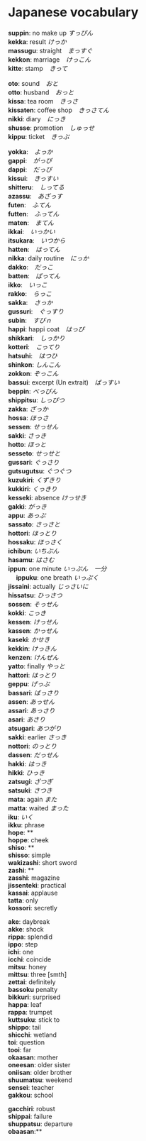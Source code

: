 # Japanese vocabulary

**suppin**: no make up *すっぴん* <br/>
**kekka**: result *けっか* <br/>
**massugu**: straight　*まっすぐ* <br/>
**kekkon**: marriage　*けっこん* <br/>
**kitte**: stamp　*きって* <br/>

**oto**: sound　*おと* <br/>
**otto**: husband　*おっと* <br/>
**kissa**: tea room　*きっさ* <br/>
**kissaten**: coffee shop　*きっさてん* <br/>
**nikki**: diary　*にっき* <br/>
**shusse**: promotion　*しゅっせ* <br/>
**kippu**: ticket　*きっぷ* <br/>

**yokka**:　*よっか* <br/>
**gappi**:　*がっぴ* <br/>
**dappi**:　*だっぴ* <br/>
**kissui**:　*きっすい* <br/>
**shitteru**:　*しってる* <br/>
**azassu**:　*あざっす* <br/>
**futen**:　*ふてん* <br/>
**futten**:　*ふってん* <br/>
**maten**:　*まてん* <br/>
**ikkai**:　*いっかい* <br/>
**itsukara**:　*いつから* <br/>
**hatten**:　*はってん* <br/>
**nikka**: daily routine　*にっか* <br/>
**dakko**:　*だっこ* <br/>
**batten**:　*ばってん* <br/>
**ikko**:　*いっこ* <br/>
**rakko**:　*らっこ* <br/>
**sakka**:　*さっか* <br/>
**gussuri**:　*ぐっすり* <br/>
**subin**:　*すびｎ* <br/>
**happi**: happi coat　*はっぴ* <br/>
**shikkari**:　*しっかり* <br/>
**kotteri**:　*こってり* <br/>
**hatsuhi**:　*はつひ* <br/>
**shinkon**: *しんこん* <br/>
**zokkon**: *ぞっこん* <br/>
**bassui**: excerpt (Un extrait)　*ばっすい* <br/>
**beppin**: *べっぴん* <br/>
**shippitsu**: *しっぴつ* <br/>
**zakka**: *ざっか* <br/>
**hossa**: *ほっさ* <br/>
**sessen**: *せっせん* <br/>
**sakki**: *さっき* <br/>
**hotto**: *ほっと* <br/>
**sesseto**: *せっせと* <br/>
**gussari**: *ぐっさり* <br/>
**gutsugutsu**: *ぐつぐつ* <br/>
**kuzukiri**: *くずきり* <br/>
**kukkiri**: *くっきり* <br/>
**kesseki**: absence *けっせき*　<br/>
**gakki**: *がっき* <br/>
**appu**: *あっぷ* <br/>
**sassato**: *さっさと* <br/>
**hottori**: *ほっとり* <br/>
**hossaku**: *ほっさく* <br/>
**ichibun**: *いちぶん* <br/>
**hasamu**: *はさむ* <br/>
**ippun**: one minute *いっぷん*　*一分*　<br/>　
**ippuku**: one breath *いっぷく*　<br/>
**jissaini**: actually *じっさいに*　<br/>
**hissatsu**: *ひっさつ* <br/>
**sossen**: *そっせん* <br/>
**kokki**: *こっき* <br/>
**kessen**: *けっせん* <br/>
**kassen**: *かっせん* <br/>
**kaseki**: *かせき* <br/>
**kekkin**: *けっきん* <br/>
**kenzen**: *けんぜん* <br/>
**yatto**: finally *やっと*　<br/>
**hattori**: *はっとり* <br/>
**geppu**: *げっぷ* <br/>
**bassari**: *ばっさり* <br/>
**assen**: *あっせん* <br/>
**assari**: *あっさり* <br/>
**asari**: *あさり* <br/>
**atsugari**: *あつがり* <br/>
**sakki**: earlier *さっき*　<br/>
**nottori**: *のっとり* <br/>
**dassen**: *だっせん* <br/>
**hakki**: *はっき* <br/>
**hikki**: *ひっき* <br/>
**zatsugi**: *ざつぎ* <br/>
**satsuki**: *さつき* <br/>
**mata**: again *また*　<br/>
**matta**: waited *まった*　<br/>
**iku**: *いく* <br/>
**ikku**: phrase <br/>
**hope**: ** <br/>
**hoppe**: cheek <br/>
**shiso**: ** <br/>
**shisso**: simple <br/>
**wakizashi**: short sword <br/>
**zashi**: ** <br/>
**zasshi**: magazine <br/>
**jissenteki**: practical <br/>
**kassai**: applause <br/>
**tatta**: only <br/>
**kossori**: secretly <br/>

**ake**: daybreak <br/>
**akke**: shock <br/>
**rippa**: splendid <br/>
**ippo**: step <br/>
**ichi**: one <br/>
**icchi**: coincide <br/>
**mitsu**: honey <br/>
**mittsu**: three [smth] <br/>
**zettai**: definitely <br/>
**bassoku** penalty <br/>
**bikkuri**: surprised <br/>
**happa**: leaf <br/>
**rappa**: trumpet <br/>
**kuttsuku**: stick to <br/>
**shippo**: tail <br/>
**shicchi**: wetland <br/>
**toi**: question <br/>
**tooi**: far <br/>
**okaasan**: mother <br/>
**oneesan**: older sister <br/>
**oniisan**: older brother <br/>
**shuumatsu**: weekend <br/>
**sensei**: teacher <br/>
**gakkou**: school <br/>

**gacchiri**: robust <br/>
**shippai**: failure <br/>
**shuppatsu**: departure <br/>
**obaasan**:** <br/>
